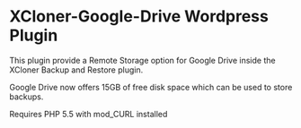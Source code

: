 # XCloner-Google-Drive Wordpress Plugin

This plugin provide a Remote Storage option for Google Drive inside the XCloner Backup and Restore plugin.

Google Drive now offers 15GB of free disk space which can be used to store backups.

Requires PHP 5.5 with mod_CURL installed
